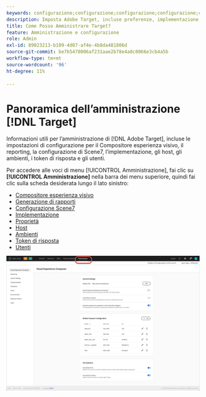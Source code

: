 ```yaml
---
keywords: configurazione;configurazione;configurazione;configurazione;configurazione;amministrazione
description: Imposta Adobe Target, incluse preferenze, implementazione, gestione utenti, proprietà, configurazione Scene7, gestione host e token di risposta.
title: Come Posso Amministrare Target?
feature: Amministrazione e configurazione
role: Admin
exl-id: 89023213-b109-4d07-af4e-4b8da481806d
source-git-commit: be7b5478006af231aae2b78e4a8c0066e3cb4a5b
workflow-type: tm+mt
source-wordcount: '96'
ht-degree: 11%

---
```


# Panoramica dell’amministrazione [!DNL Target]

Informazioni utili per l’amministrazione di [!DNL Adobe Target], incluse le impostazioni di configurazione per il Compositore esperienza visivo, il reporting, la configurazione di Scene7, l’implementazione, gli host, gli ambienti, i token di risposta e gli utenti.

Per accedere alle voci di menu [!UICONTROL Amministrazione], fai clic su **[!UICONTROL Amministrazione]** nella barra dei menu superiore, quindi fai clic sulla scheda desiderata lungo il lato sinistro:

* [Compositore esperienza visivo](/help/administrating-target/visual-experience-composer-set-up.md)
* [Generazione di rapporti](/help/administrating-target/reporting.md)
* [Configurazione Scene7](/help/administrating-target/scene7-settings.md)
* [Implementazione](/help/c-implementing-target/implementing-target.md)
* [Proprietà](/help/administrating-target/c-user-management/property-channel/property-channel.md)
* [Host](/help/administrating-target/hosts.md)
* [Ambienti](/help/administrating-target/environments.md)
* [Token di risposta](/help/administrating-target/response-tokens.md)
* [Utenti](/help/administrating-target/c-user-management/user-management.md)

![Menu Amministrazione di Adobe Target](/help/administrating-target/assets/administration.png)
